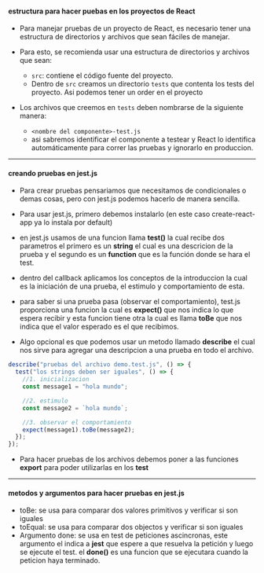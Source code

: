 #### estructura para hacer puebas en los proyectos de React

- Para manejar pruebas de un proyecto de React, es necesario tener una estructura de directorios y archivos que sean fáciles de manejar.

- Para esto, se recomienda usar una estructura de directorios y archivos que sean:

  - `src`: contiene el código fuente del proyecto.
  - Dentro de `src` creamos un directorio `tests` que contenta los tests del proyecto. Asi podemos tener un order en el proyecto

- Los archivos que creemos en `tests` deben nombrarse de la siguiente manera:
  - `<nombre del componente>-test.js`
  - asi sabremos identificar el componente a testear y React lo identifica automáticamente para correr las pruebas y ignorarlo en produccion.

---

#### creando pruebas en jest.js

- Para crear pruebas pensariamos que necesitamos de condicionales o demas cosas, pero con jest.js podemos hacerlo de manera sencilla.

- Para usar jest.js, primero debemos instalarlo (en este caso create-react-app ya lo instala por default)

- en jest.js usamos de una funcion llama **test()** la cual recibe dos parametros el primero es un **string** el cual es una descricion de la prueba y el segundo es un **function** que es la función donde se hara el test.

- dentro del callback aplicamos los conceptos de la introduccion la cual es la iniciación de una prueba, el estimulo y comportamiento de esta.

- para saber si una prueba pasa (observar el comportamiento), test.js proporciona una funcion la cual es **expect()** que nos indica lo que espera recibir y esta funcion tiene otra la cual es llama **toBe** que nos indica que el valor esperado es el que recibimos.

- Algo opcional es que podemos usar un metodo llamado **describe** el cual nos sirve para agregar una descripcion a una prueba en todo el archivo.

```js
describe("pruebas del archivo demo.test.js", () => {
  test("los strings deben ser iguales", () => {
    //1. inicializacion
    const message1 = "hola mundo";

    //2. estimulo
    const message2 = `hola mundo`;

    //3. observar el comportamiento
    expect(message1).toBe(message2);
  });
});
```

- Para hacer pruebas de los archivos debemos poner a las funciones **export** para poder utilizarlas en los **test**

---

#### metodos y argumentos para hacer pruebas en jest.js

- toBe: se usa para comparar dos valores primitivos y verificar si son iguales
- toEqual: se usa para comparar dos objectos y verificar si son iguales
- Argumento done: se usa en test de peticiones ascincronas, este argumento el indica a **jest** que espere a que resuelva la petición y luego se ejecute el test. el **done()** es una funcion que se ejecutara cuando la peticion haya terminado.
